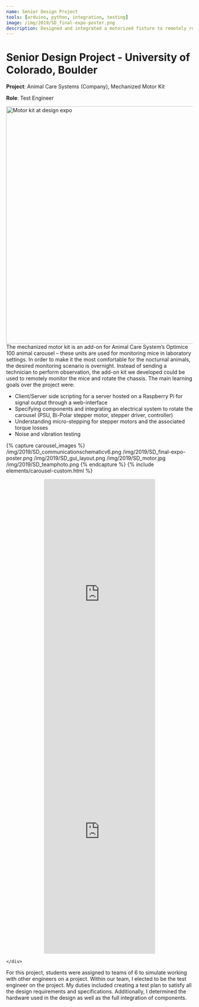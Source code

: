 ```yaml
---
name: Senior Design Project
tools: [arduino, python, integration, testing]
image: /img/2019/SD_final-expo-poster.png
description: Designed and integrated a motorized fixture to remotely rotate a 500 lb inertia through a GUI hosted on a Raspberry Pi. Implemented a live video feed to remotely monitor and fine-tune the system.
---
```

# Senior Design Project - University of Colorado, Boulder
**Project**: Animal Care Systems (Company), Mechanized Motor Kit

**Role**: Test Engineer
<div class="d-block">
<div class="row w-25">
<img src="/img/2019/SD_animalcaresystems.jpg" alt="Motor kit at design expo" style="diplay: block; margin: auto;" height="640">
</div>
</div>
The mechanized motor kit is an add-on for Animal Care System’s Optimice 100 animal carousel – these units are used for monitoring mice in laboratory settings. In order to make it the most comfortable for the nocturnal animals, the desired monitoring scenario is overnight. Instead of sending a technician to perform observation, the add-on kit we developed could be used to remotely monitor the mice and rotate the chassis. The main learning goals over the project were:

* Client/Server side scripting for a server hosted on a Raspberry Pi for signal output through a web-interface
* Specifying components and integrating an electrical system to rotate the carousel (PSU, Bi-Polar stepper motor, stepper driver, controller)
* Understanding micro-stepping for stepper motors and the associated torque losses
* Noise and vibration testing

{% capture carousel_images %}
/img/2019/SD_communicationschematicv6.png
/img/2019/SD_final-expo-poster.png
/img/2019/SD_gui_layout.png
/img/2019/SD_motor.jpg
/img/2019/SD_teamphoto.png
{% endcapture %}
{% include elements/carousel-custom.html %}

<div class="container-fluid">
 <div class="row">
    <div class="col-sm">
      <iframe src="https://player.vimeo.com/video/362662367" style="display: block; margin: auto;" height="640" frameborder="0" allow="autoplay; fullscreen" allowfullscreen></iframe>
    </div>
    <div class="col-sm">
      <iframe src="https://player.vimeo.com/video/362662352" style="display: block; margin: auto;" height="640" frameborder="0" allow="autoplay; fullscreen" allowfullscreen></iframe>

    </div>
</div>

For this project, students were assigned to teams of 6 to simulate working with other engineers on a project. Within our team, I elected to be the test engineer on the project. My duties included creating a test plan to satisfy all the design requirements and specifications. Additionally, I determined the hardware used in the design as well as the full integration of components. 
